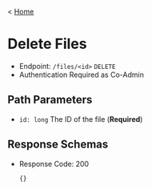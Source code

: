 < [Home](../../BackendAPIs.md)
# Delete Files
- Endpoint: `/files/<id>` `DELETE`
- Authentication Required as Co-Admin
## Path Parameters
- `id: long` The ID of the file (**Required**)
## Response Schemas
- Response Code: 200
    ```
    {}
    ```